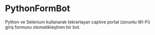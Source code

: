 # PythonFormBot
Python ve Selenium kullanarak tekrarlayan captive portal (zorunlu Wi-Fi) giriş formunu otomatikleştiren bir bot.
